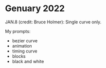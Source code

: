 # Genuary 2022

JAN.8 (credit: Bruce Holmer): Single curve only.

My prompts:

- bezier curve
- animation
- timing curve
- blocks
- black and white

